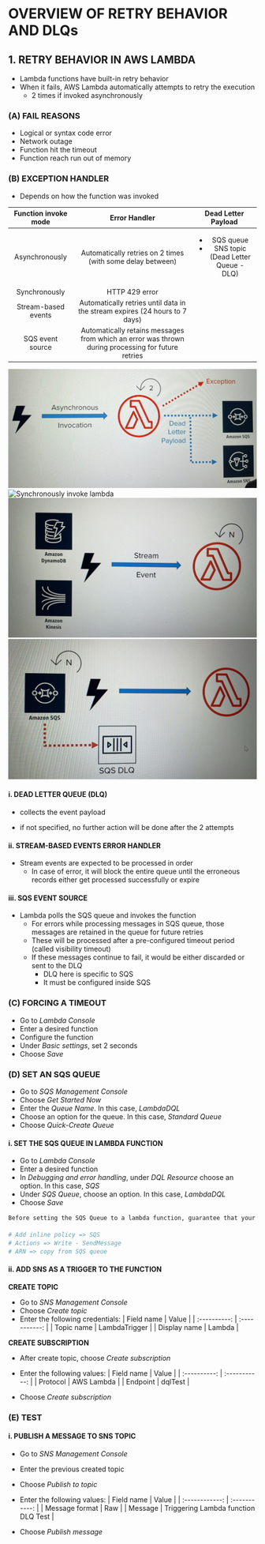 # OVERVIEW OF RETRY BEHAVIOR AND DLQs

## 1. RETRY BEHAVIOR IN AWS LAMBDA

- Lambda functions have built-in retry behavior
- When it fails, AWS Lambda automatically attempts to retry the execution
  - 2 times if invoked asynchronously

### (A) FAIL REASONS

- Logical or syntax code error
- Network outage
- Function hit the timeout
- Function reach run out of memory

### (B) EXCEPTION HANDLER

- Depends on how the function was invoked

| Function invoke mode | Error Handler | Dead Letter Payload |
| :------------------: | :-----------: | :------------------------: |
| Asynchronously | Automatically retries on 2 times (with some delay between) | <ul><li>SQS queue</li> <li>SNS topic (Dead Letter Queue - DLQ)</li></ul> |
| Synchronously | HTTP 429 error | |
| Stream-based events | Automatically retries until data in the stream expires (24 hours to 7 days) | |
| SQS event source | Automatically retains messages from which an error was thrown during processing for future retries | |

![Asynchronously invoke lambda](./assets/figure1.jpeg)
![Synchronously invoke lambda](./assets/figure2.png)
![Stream-based events](./assets/figure3.png)
![SQS event source](./assets/figure4.png)

#### i. DEAD LETTER QUEUE (DLQ)

- collects the event payload
<!-- Case the function continues to fail after 2nd retry -->
- if not specified, no further action will be done after the 2 attempts

#### ii. STREAM-BASED EVENTS ERROR HANDLER

- Stream events are expected to be processed in order
  - In case of error, it will block the entire queue until the erroneous records either get processed successfully or expire

#### iii. SQS EVENT SOURCE

- Lambda polls the SQS queue and invokes the function
  - For errors while processing messages in SQS queue, those messages are retained in the queue for future retries
  - These will be processed after a pre-configured timeout period (called visibility timeout)
  - If these messages continue to fail, it would be either discarded or sent to the DLQ
    - DLQ here is specific to SQS
    - It must be configured inside SQS

### (C) FORCING A TIMEOUT

- Go to *Lambda Console*
- Enter a desired function
- Configure the function
- Under *Basic settings*, set 2 seconds
- Choose *Save*

### (D) SET AN SQS QUEUE

- Go to *SQS Management Console*
- Choose *Get Started Now*
- Enter the *Queue Name*. In this case, *LambdaDQL*
- Choose an option for the queue. In this case, *Standard Queue*
- Choose *Quick-Create Queue*

#### i. SET THE SQS QUEUE IN LAMBDA FUNCTION

- Go to *Lambda Console*
- Enter a desired function
- In *Debugging and error handling*, under *DQL Resource* choose an option. In this case, *SQS* 
- Under *SQS Queue*, choose an option. In this case, *LambdaDQL*
- Choose *Save*

```bash
Before setting the SQS Queue to a lambda function, guarantee that your role has permission SendMessage for this SQS queue

# Add inline policy => SQS
# Actions => Write - SendMessage
# ARN => copy from SQS queue
```

#### ii. ADD SNS AS A TRIGGER TO THE FUNCTION

**CREATE TOPIC**

- Go to *SNS Management Console*
- Choose *Create topic*
- Enter the following credentials:
|  Field name  |     Value     |
| :----------: | :-----------: |
|  Topic name  | LambdaTrigger |
| Display name |     Lambda    |

**CREATE SUBSCRIPTION**

- After create topic, choose *Create subscription*
- Enter the following values:
|  Field name  |     Value     |
| :----------: | :-----------: |
| Protocol | AWS Lambda |
| Endpoint | dqlTest |

- Choose *Create subscription*

### (E) TEST

#### i. PUBLISH A MESSAGE TO SNS TOPIC

- Go to *SNS Management Console*
- Enter the previous created topic
- Choose *Publish to topic*
- Enter the following values:
|   Field name   |     Value     |
| :------------: | :-----------: |
| Message format | Raw |
|    Message     | Triggering Lambda function DLQ Test |

- Choose *Publish message*

